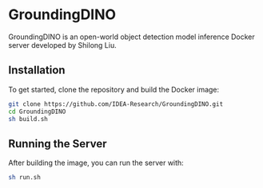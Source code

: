 # GroundingDINO

GroundingDINO is an open-world object detection model inference Docker server developed by Shilong Liu.

## Installation

To get started, clone the repository and build the Docker image:

```bash
git clone https://github.com/IDEA-Research/GroundingDINO.git 
cd GroundingDINO
sh build.sh
```

## Running the Server

After building the image, you can run the server with:

```bash
sh run.sh
```